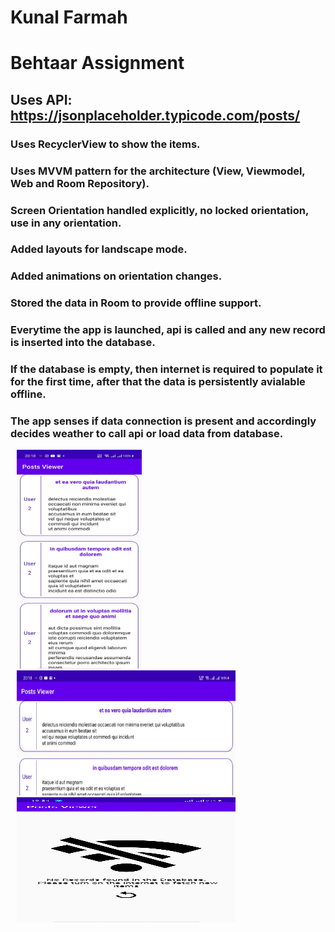 # Kunal Farmah
# Behtaar Assignment

## Uses API: https://jsonplaceholder.typicode.com/posts/

### Uses RecyclerView to show the items.

### Uses MVVM pattern for the architecture (View, Viewmodel, Web and Room Repository). 
### Screen Orientation handled explicitly, no locked orientation, use in any orientation.
### Added layouts for landscape mode.
### Added animations on orientation changes.
### Stored the data in Room to provide offline support.
### Everytime the app is launched, api is called and any new record is inserted into the database.
### If the database is empty, then internet is required to populate it for the first time, after that the data is persistently avialable offline.
### The app senses if data connection is present and accordingly decides weather to call api or load data from database.
<p> <img hspace="10" src="https://github.com/KunalFarmah98/BehtaarAssignment/blob/main/app/src/main/res/raw/port.jpeg" width =200 
  height = 350/>
 <img hspace="10" src="https://github.com/KunalFarmah98/BehtaarAssignment/blob/main/app/src/main/res/raw/land.jpeg" width =350 
  height = 200/>
   <img hspace="10" src="https://github.com/KunalFarmah98/BehtaarAssignment/blob/main/app/src/main/res/raw/nodata.jpeg" width =350 
  height = 200/></p>
